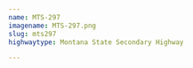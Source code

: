 ```yaml
---
name: MTS-297
imagename: MTS-297.png
slug: mts297
highwaytype: Montana State Secondary Highway

---
```

